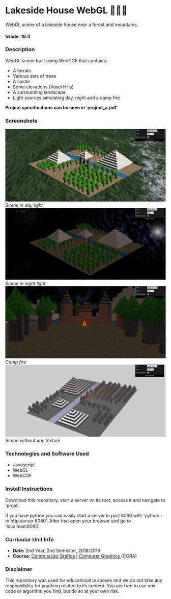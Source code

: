 # Lakeside House WebGL :evergreen_tree::house_with_garden::evergreen_tree:
WebGL scene of a lakeside house near a forest and mountains.


#### Grade: 18.4


### Description
WebGL scene built using WebCGF that contains:
* A terrain
* Various sets of trees
* A castle
* Some elevations (Voxel Hills)
* A surrounding landscape
* Light sources simulating day, night and a camp fire

**Project specifications can be seen in 'project_a.pdf'**

### Screenshots
![Scene Day](https://github.com/GambuzX/Lakeside-House-WebGL/blob/master/screenshots/day.png) *Scene in day light*
![Scene Night](https://github.com/GambuzX/Lakeside-House-WebGL/blob/master/screenshots/night.png) *Scene in night light*
![Camp fire](https://github.com/GambuzX/Lakeside-House-WebGL/blob/master/screenshots/campfire.png) *Camp fire*
![No textures](https://github.com/GambuzX/Lakeside-House-WebGL/blob/master/screenshots/notextures.png) *Scene without any texture*


### Technologies and Software Used
* Javascript
* WebGL
* WebCGF

### Install Instructions
Download this repository, start a server on its root, access it and navigate to 'projA'. 

If you have python you can easily start a server in port 8080 with 'python -m http.server 8080'. After that open your browser and go to 'localhost:8080'.

### Curricular Unit Info
* **Date:** 2nd Year, 2nd Semester, 2018/2019
* **Course:** [Computação Gráfica | Computer Graphics ](https://sigarra.up.pt/feup/en/UCURR_GERAL.FICHA_UC_VIEW?pv_ocorrencia_id=419996 "CGRA") (CGRA)

### Disclaimer 
This repository was used for educational purposes and we do not take any responsibility for anything related to its content. You are free to use any code or algorithm you find, but do so at your own risk.
